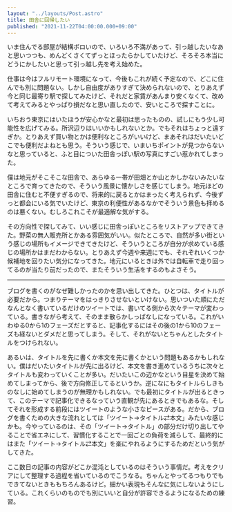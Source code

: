 ```yaml
---
layout: "../layouts/Post.astro"
title: 田舎に回帰したい
published: "2021-11-22T04:00:00.000+09:00"
---
```


いま住んでる部屋が結構ボロいので、いろいろ不満があって、引っ越したいなあと思いつつも、めんどくさくてずっとほったらかしていたけど、そろそろ本当にどうにかしたいと思って引っ越し先を考え始めた。

仕事は今はフルリモート環境になって、今後もこれが続く予定なので、どこに住んでも別に問題ない。しかし自由度がありすぎて決められないので、とりあえず今と同じ最寄り駅で探してみたけど、それだと家賃があんまり安くなくて、改めて考えてみるとやっぱり損だなと思い直したので、安いところで探すことに。

いちおう東京にはいたほうが安心かなと最初は思ったものの、試しにもう少し可能性を広げてみる。所沢辺りはいいかもしれないとか。でもそれはちょっと遠すぎか。とりあえず買い物とかは便利なところがいいけど、まあそれはだいたいどこでも便利だよねとも思う。そういう感じで、いまいちポイントが見つからないなと思っていると、ふと目についた田舎っぽい駅の写真にすごい惹かれてしまった。

僕は地元がそこそこな田舎で、あらゆる一帯が田畑とか山とかしかないみたいなところで育ってきたので、そういう風景に懐かしさを感じてしまう。地元ほどの田舎に住むと不便すぎるので、将来的に戻るとかはまったく考えられず、今後ずっと都会にいる気でいたけど、東京の利便性があるなかでそういう景色も拝めるのは悪くない。むしろこれこそが最適解な気がする。

その方向性で探してみて、いい感じに田舎っぽいところをリストアップできてきた。野菜の無人販売所とかある雰囲気がいい。似たところで、自然が多い街という感じの場所もイメージできてきたけど、そういうところが自分が求めている感じの場所かはまだわからない。とりあえず今週や来週にでも、それぞれいくつか候補地を回りたい気分になってきた。地元にいるときは外では自転車で走り回ってるのが当たり前だったので、またそういう生活をするのもよさそう。

---

ブログを書くのがなぜ難しかったのかを思い出してきた。ひとつは、タイトルが必要だから。つまりテーマをはっきりさせないといけない。思いついた順にただなんとなく書いているだけのツイートでは、書いてる側から次々テーマが変わっている。書きながら考えて、そのまま散らかしっぱなしになっている。これがいわゆる0から1のフェーズだとすると、記事化するにはその後の1から10のフェーズも経ないとダメだと思ってしまう。そして、それがないとちゃんとしたタイトルをつけられない。

あるいは、タイトルを先に書くか本文を先に書くかという問題もあるかもしれない。僕はだいたいタイトルが先に出るけど、本文を書き進めているうちに次々とタイトルも変わっていくことが多い。だいたいこの辺かなという目星を決めて始めてしまってから、後で方向修正してるというか。逆になにもタイトルらしきものなしに始めてしまうのが無理かもしれない。でも最初にタイトルが出るときって、このテーマで記事化できるなっていう直観が先にあるときでもあるな。そしてそれを形成する前段にはツイートのような小さなピースがある。だから、ブログを書くための大きな流れとしては「ツイート→タイトル⇄本文」みたいな感じかも。今やっているのは、その「ツイート→タイトル」の部分だけ切り出してやることで省エネにして、習慣化することで一回ごとの負荷を減らして、最終的にはまた「ツイート→タイトル⇄本文」を楽にやれるようにするためだという気がしてきた。

ここ数日の記事の内容がどこか混沌としているのはそういう事情だ。考えをクリアにして整理する過程を省いているのでこうなる。ちゃんとやってるつもりでもできてないときももちろんあるけど。細かい表現もそんなに気にしないようにしている。これくらいのものでも別にいいと自分が許容できるようになるための練習。

